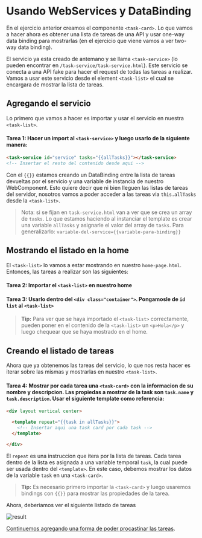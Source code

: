 # Usando WebServices y DataBinding

En el ejercicio anterior creamos el componente `<task-card>`. Lo que vamos a hacer ahora es obtener una lista de tareas de una API y usar one-way data binding para mostrarlas (en el ejercicio que viene vamos a ver two-way data binding).

El servicio ya esta creado de antemano y se llama `<task-service>` (lo pueden encontrar en `/task-service/task-service.html`). Este servicio se conecta a una API fake para hacer el request de todas las tareas a realizar. Vamos a usar este servicio desde el element `<task-list>` el cual se encargara de mostrar la lista de tareas.

## Agregando el servicio

Lo primero que vamos a hacer es importar y usar el servicio en nuestra `<task-list>`.

#### Tarea 1: Hacer un import al `<task-service>` y luego usarlo de la siguiente manera:

````html
<task-service id="service" tasks="{{allTasks}}"></task-service>
<!-- Insertar el resto del contenido desde aqui -->
````

Con el `{{}}` estamos creando un DataBinding entre la lista de tareas devueltas por el servicio y una variable de instancia de nuestro WebComponent. Esto quiere decir que ni bien lleguen las listas de tareas del servidor, nosotros vamos a poder acceder a las tareas via `this.allTasks` desde la `<task-list>`.

> Nota: si se fijan en `task-service.html` van a ver que se crea un array de `tasks`. Lo que estamos haciendo al instanciar el template es crear una variable `allTasks` y asignarle el valor del array de `tasks`. Para generalizarlo: `variable-del-service={{variable-para-binding}}`

## Mostrando el listado en la home

El `<task-list>` lo vamos a estar mostrando en nuestro `home-page.html`. Entonces, las tareas a realizar son las siguientes:

#### Tarea 2: Importar el `<task-list>` en nuestro home

#### Tarea 3: Usarlo dentro del `<div class="container">`. Pongamosle de `id` `list` al `<task-list>`

> **Tip:** Para ver que se haya importado el `<task-list>` correctamente, pueden poner en el contenido de la `<task-list>` un `<p>Hola</p>` y luego chequear que se haya mostrado en el home.

## Creando el listado de tareas

Ahora que ya obtenemos las tareas del servicio, lo que nos resta hacer es iterar sobre las mismas y mostrarlas en nuestro `<task-list>`.

#### Tarea 4: Mostrar por cada tarea una `<task-card>` con la informacion de su nombre y descripcion. Las propiedas a mostrar de la task son `task.name` y `task.description`. Usar el siguiente template como referencia:

````html
<div layout vertical center>

  <template repeat="{{task in allTasks}}">
    <!-- Insertar aqui una task card por cada task -->
  </template>

</div>
````

El `repeat` es una instruccion que itera por la lista de tareas. Cada tarea dentro de la lista es asignada a una variable temporal `task`, la cual puede ser usada dentro del `<template>`. En este caso, debemos mostrar los datos de la variable `task` en una `<task-card>`.

> **Tip:** Es necesario primero importar la `<task-card>` y luego usaremos bindings con `{{}}` para mostrar las propiedades de la tarea.

Ahora, deberiamos ver el siguiente listado de tareas

![result](https://cloudup.com/cG15DAWYgXr+)

[Continuemos agregando una forma de poder procastinar las tareas](5-procastinating-tasks.md).

